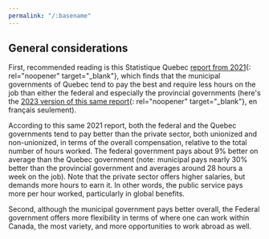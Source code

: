 ```yaml
---
permalink: "/:basename"
---
```

## General considerations

First, recommended reading is this Statistique Quebec [report from 2021](https://statistique.quebec.ca/en/communique/total-compensation-of-quebec-government-employees-on-par-with-the-private-sector-but-behind-the-other-public-sectors){: rel="noopener" target="_blank"}, which finds that the municipal governments of Quebec tend to pay the best and require less hours on the job than either the federal and especially the provincial governments (here's the [2023 version of this same report](https://statistique.quebec.ca/fr/communique/employes-administration-quebecoise-salaire-remuneration-globale-inferieurs-autres-salaries-quebecois){: rel="noopener" target="_blank"}, en français seulement).

According to this same 2021 report, both the federal and the Quebec governments tend to pay better than the private sector, both unionized and non-unionized, in terms of the overall compensation, relative to the total number of hours worked. The federal government pays about 9% better on average than the Quebec government (note: municipal pays nearly 30% better than the provincial government and averages around 28 hours a week on the job). Note that the private sector offers higher salaries, but demands more hours to earn it. In other words, the public service pays more per hour worked, particularly in global benefits.

Second, although the municipal government pays better overall, the Federal government offers more flexibility in terms of where one can work within Canada, the most variety, and more opportunities to work abroad as well.
